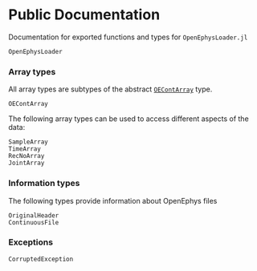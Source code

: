 # Public Documentation #

Documentation for exported functions and types for `OpenEphysLoader.jl`

```@docs
OpenEphysLoader
```

### Array types
All array types are subtypes of the abstract [`OEContArray`](@ref) type.

```@docs
OEContArray
```

The following array types can be used to access different aspects of the data:
```@docs
SampleArray
TimeArray
RecNoArray
JointArray
```
### Information types

The following types provide information about OpenEphys files

```@docs
OriginalHeader
ContinuousFile
```

### Exceptions

```@docs
CorruptedException
```

